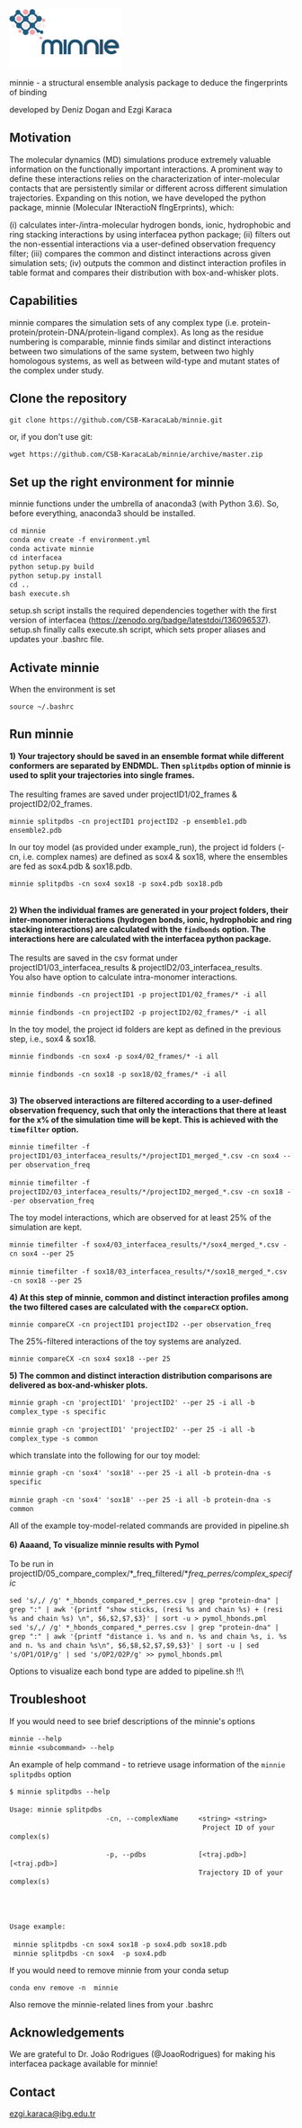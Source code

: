 <img src="logo.png" alt="logo" width="200" />


minnie - a structural ensemble analysis package to deduce the fingerprints of binding

developed by Deniz Dogan and Ezgi Karaca

## Motivation
The molecular dynamics (MD) simulations produce extremely valuable information on the functionally important interactions. A prominent way to define these interactions relies on the characterization of inter-molecular contacts that are persistently similar or different across different simulation trajectories. Expanding on this notion, we have developed the python package, minnie (Molecular INteractioN fIngErprints), which:

(i) calculates  inter-/intra-molecular hydrogen bonds, ionic, hydrophobic and ring stacking interactions by using interfacea python package;
(ii) filters out the non-essential interactions via a user-defined observation frequency filter;
(iii) compares the common and distinct interactions across given simulation sets;
(iv) outputs the common and distinct interaction profiles in table format and compares their distribution with box-and-whisker plots.

## Capabilities
minnie compares the simulation sets of any complex type (i.e. protein-protein/protein-DNA/protein-ligand complex). As long as the residue numbering is comparable, minnie finds similar and distinct interactions between two simulations of the same system, between two highly homologous systems, as well as between wild-type and mutant states of the complex under study.

## Clone the repository
```
git clone https://github.com/CSB-KaracaLab/minnie.git
```
or, if you don't use git:
```
wget https://github.com/CSB-KaracaLab/minnie/archive/master.zip
```

## Set up the right environment for minnie
minnie functions under the umbrella of anaconda3 (with Python 3.6). So, before everything, anaconda3 should be installed.
```
cd minnie
conda env create -f environment.yml
conda activate minnie
cd interfacea
python setup.py build
python setup.py install
cd ..
bash execute.sh

```
setup.sh script installs the required dependencies together with the first version of interfacea (https://zenodo.org/badge/latestdoi/136096537).
setup.sh finally calls execute.sh script, which sets proper aliases and updates your .bashrc file.

## Activate minnie

When the environment is set
```
source ~/.bashrc
```

## **Run minnie**

**1) Your trajectory should be saved in an ensemble format while different conformers are separated by ENDMDL. Then `splitpdbs` option of minnie is used to split your trajectories into single frames.**\
\
The resulting frames are saved under projectID1/02_frames & projectID2/02_frames.
```
minnie splitpdbs -cn projectID1 projectID2 -p ensemble1.pdb ensemble2.pdb
```
In our toy model (as provided under example_run), the project id folders (-cn, i.e. complex names) are defined as sox4 & sox18, where the ensembles are fed as sox4.pdb & sox18.pdb.
```
minnie splitpdbs -cn sox4 sox18 -p sox4.pdb sox18.pdb
```
\
**2) When the individual frames are generated in your project folders, their inter-monomer interactions (hydrogen bonds, ionic, hydrophobic and ring stacking interactions) are calculated with the `findbonds` option. The interactions here are calculated with the interfacea python package.**\
\
The results are saved in the csv format under projectID1/03_interfacea_results & projectID2/03_interfacea_results.\
You also have option to calculate intra-monomer interactions.
```
minnie findbonds -cn projectID1 -p projectID1/02_frames/* -i all

minnie findbonds -cn projectID2 -p projectID2/02_frames/* -i all
```
In the toy model, the project id folders are kept as defined in the previous step, i.e., sox4 & sox18.
```
minnie findbonds -cn sox4 -p sox4/02_frames/* -i all

minnie findbonds -cn sox18 -p sox18/02_frames/* -i all
```
\
**3) The observed interactions are filtered according to a user-defined observation frequency, such that only the interactions that there at least for the x% of the simulation time will be kept. This is achieved with the `timefilter` option.**
```
minnie timefilter -f projectID1/03_interfacea_results/*/projectID1_merged_*.csv -cn sox4 --per observation_freq

minnie timefilter -f projectID2/03_interfacea_results/*/projectID2_merged_*.csv -cn sox18 --per observation_freq
```
The toy model interactions, which are observed for at least 25% of the simulation are kept.
```
minnie timefilter -f sox4/03_interfacea_results/*/sox4_merged_*.csv -cn sox4 --per 25

minnie timefilter -f sox18/03_interfacea_results/*/sox18_merged_*.csv -cn sox18 --per 25
```

**4) At this step of minnie, common and distinct interaction profiles among the two filtered cases are calculated with the `compareCX` option.**
```
minnie compareCX -cn projectID1 projectID2 --per observation_freq
```
The 25%-filtered interactions of the toy systems are analyzed.
```
minnie compareCX -cn sox4 sox18 --per 25
```

**5) The common and distinct interaction distribution comparisons are delivered as box-and-whisker plots.**
```
minnie graph -cn 'projectID1' 'projectID2' --per 25 -i all -b complex_type -s specific

minnie graph -cn 'projectID1' 'projectID2' --per 25 -i all -b complex_type -s common
```
which translate into the following for our toy model:
```
minnie graph -cn 'sox4' 'sox18' --per 25 -i all -b protein-dna -s specific

minnie graph -cn 'sox4' 'sox18' --per 25 -i all -b protein-dna -s common
```

All of the example toy-model-related commands are provided in pipeline.sh\
\
**6) Aaaand, To visualize minnie results with Pymol**\
\
To be run in projectID/05_compare_complex/\*_freq_filtered/\*_freq_perres/complex_specific_


```
sed 's/,/ /g' *_hbonds_compared_*_perres.csv | grep "protein-dna" | grep ":" | awk '{printf "show sticks, (resi %s and chain %s) + (resi %s and chain %s) \n", $6,$2,$7,$3}' | sort -u > pymol_hbonds.pml
sed 's/,/ /g' *_hbonds_compared_*_perres.csv | grep "protein-dna" | grep ":" | awk '{printf "distance i. %s and n. %s and chain %s, i. %s and n. %s and chain %s\n", $6,$8,$2,$7,$9,$3}' | sort -u | sed 's/OP1/O1P/g' | sed 's/OP2/O2P/g' >> pymol_hbonds.pml
```

 Options to visualize each bond type are added to pipeline.sh !!\

## Troubleshoot
If you would need to see brief descriptions of the minnie's options

```
minnie --help
minnie <subcommand> --help
```
An example of help command - to retrieve usage information of the `minnie splitpdbs` option

```
$ minnie splitpdbs --help

Usage: minnie splitpdbs
                        -cn, --complexName     <string> <string>
                                                Project ID of your complex(s)

                        -p, --pdbs             [<traj.pdb>] [<traj.pdb>]
                                               Trajectory ID of your complex(s)




Usage example:

 minnie splitpdbs -cn sox4 sox18 -p sox4.pdb sox18.pdb
 minnie splitpdbs -cn sox4  -p sox4.pdb

```


If you would need to remove minnie from your conda setup
```
conda env remove -n  minnie
```
Also remove the minnie-related lines from your .bashrc

## Acknowledgements
We are grateful to Dr. João Rodrigues (@JoaoRodrigues) for making his interfacea package available for minnie!

## Contact
ezgi.karaca@ibg.edu.tr

